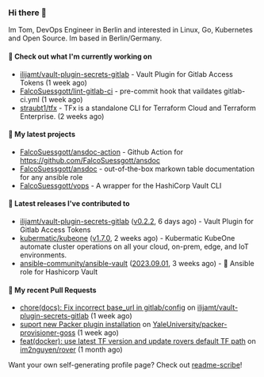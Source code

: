 ### Hi there 👋

Im Tom, DevOps Engineer in Berlin and interested in Linux, Go, Kubernetes and Open Source.
Im based in Berlin/Germany.

#### 👷 Check out what I'm currently working on

- [ilijamt/vault-plugin-secrets-gitlab](https://github.com/ilijamt/vault-plugin-secrets-gitlab) - Vault Plugin for Gitlab Access Tokens (1 week ago)
- [FalcoSuessgott/lint-gitlab-ci](https://github.com/FalcoSuessgott/lint-gitlab-ci) - pre-commit hook that vaildates gitlab-ci.yml (1 week ago)
- [straubt1/tfx](https://github.com/straubt1/tfx) - TFx is a standalone CLI for Terraform Cloud and Terraform Enterprise. (2 weeks ago)

#### 🌱 My latest projects

- [FalcoSuessgott/ansdoc-action](https://github.com/FalcoSuessgott/ansdoc-action) - Github Action for https://github.com/FalcoSuessgott/ansdoc
- [FalcoSuessgott/ansdoc](https://github.com/FalcoSuessgott/ansdoc) - out-of-the-box markown table documentation for any ansible role
- [FalcoSuessgott/vops](https://github.com/FalcoSuessgott/vops) - A wrapper for the HashiCorp Vault CLI

#### 🔭 Latest releases I've contributed to

- [ilijamt/vault-plugin-secrets-gitlab](https://github.com/ilijamt/vault-plugin-secrets-gitlab) ([v0.2.2](https://github.com/ilijamt/vault-plugin-secrets-gitlab/releases/tag/v0.2.2), 6 days ago) - Vault Plugin for Gitlab Access Tokens
- [kubermatic/kubeone](https://github.com/kubermatic/kubeone) ([v1.7.0](https://github.com/kubermatic/kubeone/releases/tag/v1.7.0), 2 weeks ago) - Kubermatic KubeOne automate cluster operations on all your cloud, on-prem, edge, and IoT environments.  
- [ansible-community/ansible-vault](https://github.com/ansible-community/ansible-vault) ([2023.09.01](https://github.com/ansible-community/ansible-vault/releases/tag/2023.09.01), 3 weeks ago) - :key: Ansible role for Hashicorp Vault

#### 🔨 My recent Pull Requests

- [chore(docs): Fix incorrect base_url in gitlab/config](https://github.com/ilijamt/vault-plugin-secrets-gitlab/pull/13) on [ilijamt/vault-plugin-secrets-gitlab](https://github.com/ilijamt/vault-plugin-secrets-gitlab) (1 week ago)
- [suport new Packer plugin installation](https://github.com/YaleUniversity/packer-provisioner-goss/pull/69) on [YaleUniversity/packer-provisioner-goss](https://github.com/YaleUniversity/packer-provisioner-goss) (1 week ago)
- [feat(docker): use latest TF version and update rovers default TF path](https://github.com/im2nguyen/rover/pull/131) on [im2nguyen/rover](https://github.com/im2nguyen/rover) (1 month ago)

Want your own self-generating profile page? Check out [readme-scribe](https://github.com/muesli/readme-scribe)!